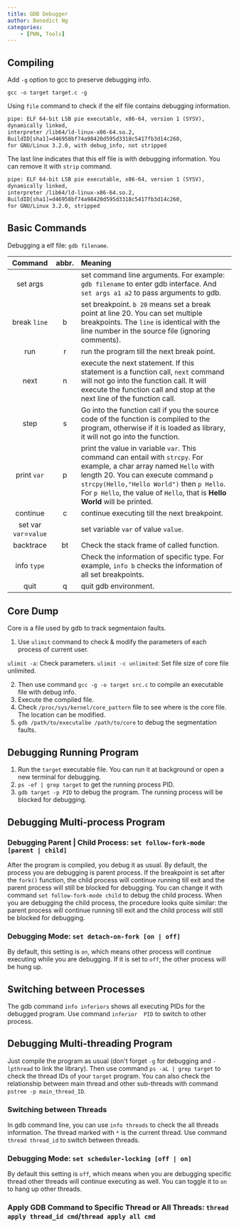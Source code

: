```yaml
---
title: GDB Debugger
author: Benedict Ng
categories:
    - [PWN, Tools]
---
```

## Compiling

Add `-g` option to gcc to preserve debugging info.

```shell
gcc -o target target.c -g
```

Using `file` command to check if the elf file contains debugging information.

```txt
pipe: ELF 64-bit LSB pie executable, x86-64, version 1 (SYSV), 
dynamically linked, 
interpreter /lib64/ld-linux-x86-64.so.2, 
BuildID[sha1]=d46958bf74a98420d595d3318c5417fb3d14c260, 
for GNU/Linux 3.2.0, with debug_info, not stripped
```

The last line indicates that this elf file is with debugging information. You can remove it with `strip` command.

```txt
pipe: ELF 64-bit LSB pie executable, x86-64, version 1 (SYSV), 
dynamically linked, 
interpreter /lib64/ld-linux-x86-64.so.2, 
BuildID[sha1]=d46958bf74a98420d595d3318c5417fb3d14c260, 
for GNU/Linux 3.2.0, stripped
```

## Basic Commands

Debugging a elf file: `gdb filename`.

| Command               | abbr. | Meaning |
| :-------------------: | :-:   | :-      |
| set args              |       |   set command line arguments. For example: ` gdb filename` to enter gdb interface. And `set args a1 a2` to pass arguments to gdb. |
| break `line`          | b     | set breakpoint. `b 20` means set a break point at line 20. You can set multiple breakpoints. The `line` is identical with the line number in the source file (ignoring comments). |
| run                   | r     | run the program till the next break point. |
| next                  | n     | execute the next statement. If this statement is a function call, `next` command will not go into the function call. It will execute the function call and stop at the next line of the function call. |
| step                  | s     | Go into the function call if you the source code of the function is compiled to the program, otherwise if it is loaded as library, it will not go into the function. |
| print `var`           | p     | print the value in variable `var`. This command can entail with `strcpy`. For example, a char array named `Hello` with length 20. You can execute command `p strcpy(Hello,"Hello World")` then `p Hello`. For `p Hello`, the value of `Hello`, that is **Hello World** will be printed. |
| continue              | c     | continue executing till the next breakpoint. |
| set var `var`=`value` |       | set variable `var` of value `value`. |
| backtrace             | bt    | Check the stack frame of called function. |
| info `type`           |       | Check the information of specific type. For example, `info b` checks the information of all set breakpoints. |
| quit                  | q     | quit gdb environment. |

## Core Dump

Core is a file used by gdb to track segmentaion faults.

1. Use `ulimit` command to check & modify the parameters of each process of current user.

`ulimit -a`: Check parameters.
`ulimit -c unlimited`: Set file size of core file unlimited.

2. Then use command `gcc -g -o target src.c` to compile an executable file with debug info.
3.  Execute the compiled file.
4.  Check `/proc/sys/kernel/core_pattern` file to see where is the core file. The location can be modified.
5.  `gdb /path/to/executalbe /path/to/core` to debug the segmentation faults.

## Debugging Running Program

1. Run the `target` executable file. You can run it at background or open a new terminal for debugging.
2. `ps -ef | grep target` to get the running process PID.
3. `gdb target -p PID` to debug the program. The running process will be blocked for debugging.

## Debugging Multi-process Program

### Debugging Parent | Child Process: `set follow-fork-mode [parent | child]`

After the program is compiled, you debug it as usual. By default, the process you are debugging is parent process. If the breakpoint is set after the `fork()` function, the child process will continue running till exit and the parent process will still be blocked for debugging.  You can change it with command `set follow-fork-mode child` to debug the child process. When you are debugging the child process, the procedure looks quite similar: the parent process will continue running till exit and the child process will still be blocked for debugging.

### Debugging Mode: `set detach-on-fork [on | off]`

By default, this setting is `on`, which means other process will continue executing while you are debugging. If it is set to `off`, the other process will be hung up.

## Switching between Processes

The gdb command `info inferiors` shows all executing PIDs for the debugged program. Use command `inferior  PID` to switch to other process.

## Debugging Multi-threading Program

Just compile the program as usual (don't forget `-g` for debugging and `-lpthread` to link the library). Then use command `ps -aL | grep target` to check the thread IDs of your `target` program. You can also check the relationship between main thread and other sub-threads with command `pstree -p main_thread_ID`.

### Switching between Threads

In gdb command line, you can use `info threads` to check the all threads information. The thread marked with `*` is the current thread. Use command `thread thread_id` to switch between threads.

### Debugging Mode: `set scheduler-locking [off | on]`

By default this setting is `off`, which means when you are debugging specific thread other threads will continue executing as well. You can toggle it to `on` to hang up other threads.

### Apply GDB Command to Specific Thread or All Threads: `thread apply thread_id cmd`/`thread apply all cmd`
